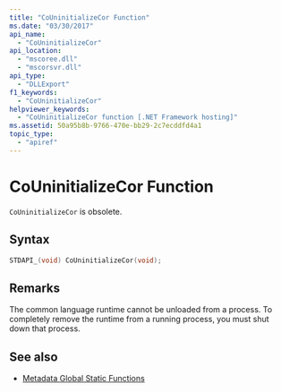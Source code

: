 ```yaml
---
title: "CoUninitializeCor Function"
ms.date: "03/30/2017"
api_name: 
  - "CoUninitializeCor"
api_location: 
  - "mscoree.dll"
  - "mscorsvr.dll"
api_type: 
  - "DLLExport"
f1_keywords: 
  - "CoUninitializeCor"
helpviewer_keywords: 
  - "CoUninitializeCor function [.NET Framework hosting]"
ms.assetid: 50a95b8b-9766-470e-bb29-2c7ecddfd4a1
topic_type: 
  - "apiref"
---
```

# CoUninitializeCor Function
`CoUninitializeCor` is obsolete.  
  
## Syntax  
  
```cpp  
STDAPI_(void) CoUninitializeCor(void);  
```  
  
## Remarks  
 The common language runtime cannot be unloaded from a process. To completely remove the runtime from a running process, you must shut down that process.  
  
## See also

- [Metadata Global Static Functions](../metadata/metadata-global-static-functions.md)
